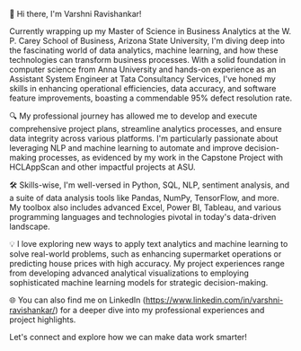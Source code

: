 
👋 Hi there, I'm Varshni Ravishankar!

Currently wrapping up my Master of Science in Business Analytics at the W. P. Carey School of Business, Arizona State University, I'm diving deep into the fascinating world of data analytics, machine learning, and how these technologies can transform business processes. With a solid foundation in computer science from Anna University and hands-on experience as an Assistant System Engineer at Tata Consultancy Services, I've honed my skills in enhancing operational efficiencies, data accuracy, and software feature improvements, boasting a commendable 95% defect resolution rate.

🔍 My professional journey has allowed me to develop and execute comprehensive project plans, streamline analytics processes, and ensure data integrity across various platforms. I'm particularly passionate about leveraging NLP and machine learning to automate and improve decision-making processes, as evidenced by my work in the Capstone Project with HCLAppScan and other impactful projects at ASU.

🛠 Skills-wise, I'm well-versed in Python, SQL, NLP, sentiment analysis, and a suite of data analysis tools like Pandas, NumPy, TensorFlow, and more. My toolbox also includes advanced Excel, Power BI, Tableau, and various programming languages and technologies pivotal in today's data-driven landscape.

💡 I love exploring new ways to apply text analytics and machine learning to solve real-world problems, such as enhancing supermarket operations or predicting house prices with high accuracy. My project experiences range from developing advanced analytical visualizations to employing sophisticated machine learning models for strategic decision-making.

🌐 You can also find me on LinkedIn (https://www.linkedin.com/in/varshni-ravishankar/) for a deeper dive into my professional experiences and project highlights.

Let's connect and explore how we can make data work smarter!


